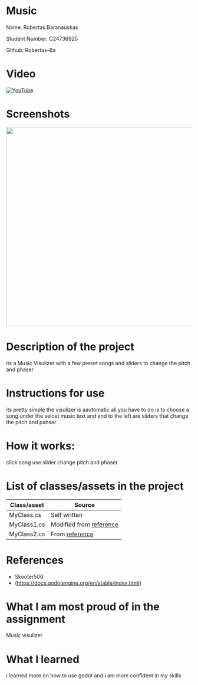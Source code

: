 # Music

Name: Robertas Baranauskas

Student Number: C24736925

Github: Robertas-Ba

# Video

[![YouTube](https://cdn.mos.cms.futurecdn.net/8gzcr6RpGStvZFA2qRt4v6-1200-80.jpg)](https://youtu.be/4_znaMbcrC0)

# Screenshots
<img height="539" width="960" src="https://scontent.fdub6-1.fna.fbcdn.net/v/t39.30808-6/469555157_3408955069412288_7873981186793522831_n.jpg?stp=dst-jpg_s960x960_tt6&_nc_cat=105&ccb=1-7&_nc_sid=127cfc&_nc_ohc=CrS8yhtht_kQ7kNvgHd2qFc&_nc_zt=23&_nc_ht=scontent.fdub6-1.fna&_nc_gid=AjzYOsEl-3jJgsOjD5Dcl_L&oh=00_AYBuWRerywBwNIpYf6otYolbxNgsYpiWQJqoey8V-A8avg&oe=675BB0E3">

# Description of the project
its a Music Visulizer with a few preset songs and sliders to change the pitch and phaser
# Instructions for use
its pretty simple the visulizer is aautomatic all you have to do is to choose a song under the selcet music text and and to the left are sliders that change the pitch and pahser 
# How it works:
click song use slider change pitch and phaser
# List of classes/assets in the project

| Class/asset | Source |
|-----------|-----------|
| MyClass.cs | Self written |
| MyClass1.cs | Modified from [reference]() |
| MyClass2.cs | From [reference]() |

# References
* Skooter500
* (https://docs.godotengine.org/en/stable/index.html)

# What I am most proud of in the assignment
Music visulizer

# What I learned
i learned more on how to use godot and i am more confident in my skills
